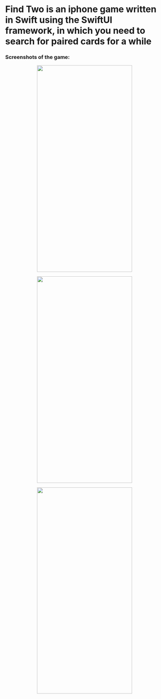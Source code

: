 <h1>Find Two is an iphone game written in Swift using the SwiftUI framework, in which you need to search for paired cards for a while</h1>
<h3>Screenshots of the game:</h3>
<p align="center"><img src="https://github.com/user-attachments/assets/eb4e9659-b69f-4e3c-876f-923d1753978a" alt="" width="301.5" height="655.5"/> </p>
<p align="center"><img src="https://github.com/user-attachments/assets/71407f4d-acaf-42ee-bc1a-93f83f6213db" alt="" width="301.5" height="655.55" /> </p>
<p align="center"><img src="https://github.com/user-attachments/assets/63d10afd-50f4-4a77-8b7c-b9203ab4740d" alt="" width="301.5" height="655.55" /></p>
